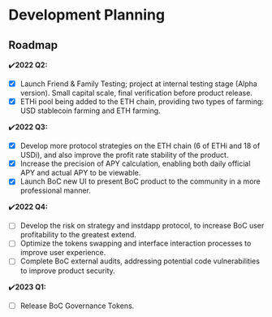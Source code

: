 # Development Planning

## Roadmap

✔️**2022 Q2:**

* [x] Launch Friend & Family Testing; project at internal testing stage (Alpha version). Small capital scale, final verification before product release.
* [x] ETHi pool being added to the ETH chain, providing two types of farming: USD stablecoin farming and ETH farming.

✔️**2022 Q3:**

* [x] Develop more protocol strategies on the ETH chain (6 of ETHi and 18 of USDi), and also improve the profit rate stability of the product.&#x20;
* [x] Increase the precision of APY calculation, enabling both daily official APY and actual APY to be viewable.
* [x] Launch BoC new UI to present BoC product to the community in a more professional manner.

✔️**2022 Q4:**

* [ ] Develop the risk on strategy and instdapp protocol, to increase BoC user profitability to the greatest extend.
* [ ] Optimize the tokens swapping and interface interaction processes to improve user experience.
* [ ] Complete BoC external audits, addressing potential code vulnerabilities to improve product security.

✔️**2023 Q1:**

* [ ] Release BoC Governance Tokens.

